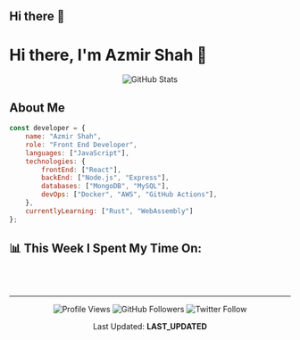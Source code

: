 ## Hi there 👋

<!--
**azmirshah1/azmirshah1** is a ✨ _special_ ✨ repository because its `README.md` (this file) appears on your GitHub profile.

Here are some ideas to get you started:

- 🔭 I’m currently working on ...
- 🌱 I’m currently learning ...
- 👯 I’m looking to collaborate on ...
- 🤔 I’m looking for help with ...
- 💬 Ask me about ...
- 📫 How to reach me: ...
- 😄 Pronouns: ...
- ⚡ Fun fact: ...
-->

# Hi there, I'm Azmir Shah 👋

<div align="center">
  <img src="https://github-readme-stats.vercel.app/api?username=azmirshah1&show_icons=true&theme=radical&cache_seconds=1800" alt="GitHub Stats" />
</div>

## About Me

```javascript
const developer = {
    name: "Azmir Shah",
    role: "Front End Developer",
    languages: ["JavaScript"],
    technologies: {
        frontEnd: ["React"],
        backEnd: ["Node.js", "Express"],
        databases: ["MongoDB", "MySQL"],
        devOps: ["Docker", "AWS", "GitHub Actions"],
    },
    currentlyLearning: ["Rust", "WebAssembly"]
};
```
<!--
## 🔥 My Latest Projects

<details>
<summary>🚀 <b>Project Name 1</b></summary>
<br>
<img src="https://via.placeholder.com/600x300" alt="Project Screenshot" width="400">

A full-stack application for tracking personal finances with data visualization.

**Tech Stack:** React, Node.js, Express, MongoDB

[View Demo](https://yourwebsite.com) | [GitHub Repository](https://github.com/yourusername/project1)
</details>

<details>
<summary>💼 <b>Project Name 2</b></summary>
<br>
<img src="https://via.placeholder.com/600x300" alt="Project Screenshot" width="400">

An e-commerce platform with real-time inventory management.

**Tech Stack:** Vue.js, Firebase, Stripe API

[View Demo](https://yourwebsite.com) | [GitHub Repository](https://github.com/yourusername/project2)
</details>

<details>
<summary>🤖 <b>Project Name 3</b></summary>
<br>
<img src="https://via.placeholder.com/600x300" alt="Project Screenshot" width="400">

A machine learning model that predicts stock market trends.

**Tech Stack:** Python, TensorFlow, Pandas, Flask

[View Demo](https://yourwebsite.com) | [GitHub Repository](https://github.com/yourusername/project3)
</details>
-->

## 📊 This Week I Spent My Time On:

<!--START_SECTION:waka-->
<!--END_SECTION:waka-->

<!-- 
## 📫 Let's Connect!

<a href="https://twitter.com/yourusername">
  <img align="left" alt="Twitter" width="22px" src="https://cdn.jsdelivr.net/npm/simple-icons@v3/icons/twitter.svg" />
</a>
<a href="https://linkedin.com/in/yourusername">
  <img align="left" alt="LinkedIn" width="22px" src="https://cdn.jsdelivr.net/npm/simple-icons@v3/icons/linkedin.svg" />
</a>
<a href="https://dev.to/yourusername">
  <img align="left" alt="Dev.to" width="22px" src="https://cdn.jsdelivr.net/npm/simple-icons@v3/icons/dev-dot-to.svg" />
</a>
-->
<br><br>

---

<div align="center">
  <img src="https://komarev.com/ghpvc/?username=azmirshah1&color=blueviolet" alt="Profile Views" />
  <img src="https://img.shields.io/github/followers/azmirshah1?label=Follow&style=social" alt="GitHub Followers" />
  <img src="https://img.shields.io/twitter/follow/azmirshah1?label=Follow&style=social" alt="Twitter Follow" />
</div>

<!-- This README is automatically updated every day -->
<p align="center">Last Updated: <strong>LAST_UPDATED</strong></p>
